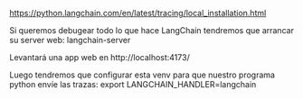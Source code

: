 https://python.langchain.com/en/latest/tracing/local_installation.html

Si queremos debugear todo lo que hace LangChain tendremos que arrancar su server web:
langchain-server

Levantará una app web en http://localhost:4173/

Luego tendremos que configurar esta venv para que nuestro programa python envíe las trazas:
export LANGCHAIN_HANDLER=langchain
